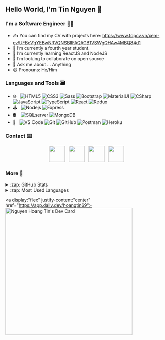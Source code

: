<h2>Hello World, I'm Tin Nguyen 👋</h2> 

<h3>I'm a Software Engineer 🧑‍💻</h3>

- ✍ You can find my CV with projects here: https://www.topcv.vn/xem-cv/UFBeVgYEBwNRVQNSBlIFAQAGB1VSWgQHAw4MBQ84d1
- 🔭 I’m currently a fourth year student.
- 🌱 I’m currently learning ReactJS and NodeJS
- 👯 I’m looking to collaborate on open source
- 💬 Ask me about ... Anything
- 😄 Pronouns: He/Him

<h3>Languages and Tools 🗃️</h3>

- 🌐 &nbsp; ![HTML5](https://img.shields.io/badge/-HTML5-%23E44D27?style=flat-square&logo=html5&logoColor=ffffff) 
            ![CSS3](https://img.shields.io/badge/-CSS3-%231572B6?style=flat-square&logo=css3) 
            ![Sass](https://img.shields.io/badge/-Sass-%23CC6699?style=flat-square&logo=sass&logoColor=ffffff)
            ![Bootstrap](https://img.shields.io/badge/-Bootstrap-%23a366cc?style=flat-square&logo=bootstrap&logoColor=ffffff)
            ![MaterialUI](https://img.shields.io/badge/-MaterialUI-49C31B?style=flat-square&logo=materialui)
            ![CSharp](https://img.shields.io/badge/-CSharp-43aaf9?style=flat-square&logo=c)
            ![JavaScript](https://img.shields.io/badge/-JavaScript-%23F7DF1C?style=flat-square&logo=javascript&logoColor=000000&labelColor=%23F7DF1C&color=%23FFCE5A)
            ![TypeScript](https://img.shields.io/badge/-TypeScript-007ACC?style=flat-square&logo=typescript&logoColor=white)
            ![React](https://img.shields.io/badge/-React-%23282C34?style=flat-square&logo=react)
            ![Redux](https://img.shields.io/badge/-Redux-%23e5e5e5?style=flat-square&logo=redux&logoColor=da7cff)
- 🕹️ &nbsp; ![Nodejs](https://img.shields.io/badge/-Nodejs-black?style=flat-square&logo=Node.js)
              ![Express](https://img.shields.io/badge/-Express-E34A86?style=flat-square&logo=Express)
- 🛢 &nbsp;&nbsp;  ![SQLserver](https://img.shields.io/badge/-SQLserver-181717?style=flat-square&logo=sql-server)
            ![MongoDB](https://img.shields.io/badge/-MongoDB-49C31B?style=flat-square&logo=mongodb)
- 🔧 &nbsp; ![VS Code](https://img.shields.io/badge/-VSCode-%23007ACC?style=flat-square&logo=visual-studio-code)
            ![Git](https://img.shields.io/badge/-Git-%23F05032?style=flat-square&logo=git&logoColor=%23ffffff) 
            ![GitHub](https://img.shields.io/badge/-GitHub-181717?style=flat-square&logo=github)
            ![Postman](https://img.shields.io/badge/-Postman-181717?style=flat-square&logo=Postman)
            ![Heroku](https://img.shields.io/badge/-Heroku-430098?style=flat-square&logo=heroku)

<h3>Contact ⌨️</h3>

<p align="center">
&nbsp; <a href="https://www.facebook.com/tinnguyen2908/" target="_blank" rel="noopener noreferrer"><img src="https://media.macosicons.com/parse/files/macOSicons/9408af703138e50f296786ed0f3ec06d_Facebook.png" width="50" /></a>  
&nbsp; <a href="mailto:tinnh298@gmail.com" target="_blank" rel="noopener noreferrer"><img src="https://preview.redd.it/izqwm1g21b751.png?auto=webp&s=da8f46dec79e38870efeac10d5a829e50792686b"  width="50" /></a>
&nbsp; <a href="https://www.instagram.com/nhoangtin/" target="_blank" rel="noopener noreferrer"><img src="http://assets.stickpng.com/thumbs/580b57fcd9996e24bc43c521.png"  width="50" /></a>
&nbsp; <a href="https://www.linkedin.com/in/t%C3%ADn-nguy%E1%BB%85n-78416722b/" target="_blank" rel="noopener noreferrer"><img src="https://media.macosicons.com/parse/files/macOSicons/c1dafa6ab9556f27e2b9a3a6e1f07630_low_res_1619104099625.png" width="50" /></a>
</p>

<h3>More 💖</h3>

<details>
  <summary>:zap: GitHub Stats</summary>

  <img align="left" width="100%" alt="Tin's GitHub Stats" src="https://github-readme-stats.vercel.app/api?username=hoangtin298&show_icons=true&hide_border=true" />

</details>

<details>
  <summary>:zap: Most Used Languages</summary>

  <img align="left" width="100%" alt="Tin's GitHub Top Languages" src="https://github-readme-stats.vercel.app/api/top-langs/?username=hoangtin298" />

</details>


<a display:"flex" justify-content:"center" href="https://app.daily.dev/hoangtin69"><img align="center" src="https://api.daily.dev/devcards/6d13aebfdeb54c8398ecdb32b63f0561.png?r=grj" width="400" alt="Nguyen Hoang Tin's Dev Card"/></a>


